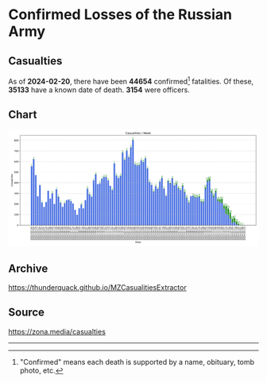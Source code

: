 
# Confirmed Losses of the Russian Army

## Casualties

As of **2024-02-20**, there have been **44654** confirmed[^1] fatalities.
Of these, **35133** have a known date of death.
**3154** were officers.

## Chart

![7-Day Intervals Bar Chart](./docs/7days.svg)

## Archive

https://thunderquack.github.io/MZCasualitiesExtractor

## Source

https://zona.media/casualties

---

[^1]: "Confirmed" means each death is supported by a name, obituary, tomb photo, etc.
